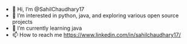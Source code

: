 - 👋 Hi, I’m @SahilChaudhary17
- 👀 I’m interested in python, java, and exploring various open source projects
- 🌱 I’m currently learning java
- 📫 How to reach me https://www.linkedin.com/in/sahilchaudhary17/

<!---
SahilChaudhary17/SahilChaudhary17 is a ✨ special ✨ repository because its `README.md` (this file) appears on your GitHub profile.
You can click the Preview link to take a look at your changes.
--->
